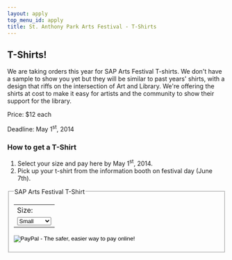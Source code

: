 ```yaml
---
layout: apply
top_menu_id: apply
title: St. Anthony Park Arts Festival - T-Shirts
---
```

## T-Shirts!

We are taking orders this year for SAP Arts Festival T-shirts. 
We don't have a sample to show you yet but they will be similar to past years' shirts,
with a design that riffs on the intersection of Art and Library. 
We're offering the shirts at cost to make it easy for artists and the
community to show their support for the library.

Price: $12 each

Deadline: May 1<sup>st</sup>, 2014

### How to get a T-Shirt

1. Select your size and pay here by May 1<sup>st</sup>, 2014.
2. Pick up your t-shirt from the information booth on festival day (June 7th).

<fieldset>
<legend>SAP Arts Festival T-Shirt</legend>

<form action="https://www.paypal.com/cgi-bin/webscr" method="post" target="_top">
<input type="hidden" name="cmd" value="_s-xclick">
<input type="hidden" name="hosted_button_id" value="X8EPHDJGMSSSJ">
<table>
<tr><td><input type="hidden" name="on0" value="Size:">Size:</td></tr><tr><td><select name="os0">
  <option value="Small">Small </option>
  <option value="Medium">Medium </option>
  <option value="Large">Large </option>
  <option value="X Large">X Large </option>
  <option value="XX Large">XX Large </option>
</select> </td></tr>
</table>
<input type="image" src="https://www.paypalobjects.com/en_US/i/btn/btn_buynow_LG.gif" border="0" name="submit" alt="PayPal - The safer, easier way to pay online!">
<img alt="" border="0" src="https://www.paypalobjects.com/en_US/i/scr/pixel.gif" width="1" height="1">
</form>

</fieldset>

